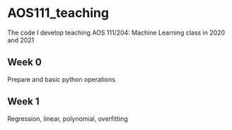 # AOS111_teaching
The code I develop teaching AOS 111/204: Machine Learning class in 2020 and 2021

## Week 0
Prepare and basic python operations

## Week 1
Regression, linear, polynomial, overfitting
